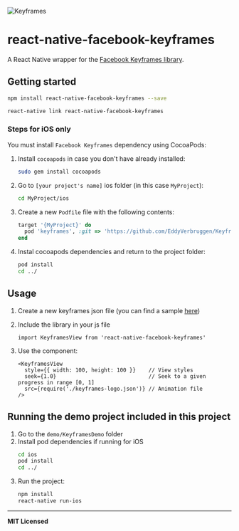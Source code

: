 
![Keyframes](https://github.com/facebookincubator/Keyframes/raw/master/docs/images/doc-logo.png)

# react-native-facebook-keyframes

A React Native wrapper for the [Facebook Keyframes library](https://github.com/facebookincubator/Keyframes). 

## Getting started

```bash
npm install react-native-facebook-keyframes --save

react-native link react-native-facebook-keyframes
```
### Steps for iOS only 

You must install `Facebook Keyframes` dependency using CocoaPods:

1. Install `cocoapods` in case you don't have already installed: 
    ```bash
    sudo gem install cocoapods
    ```
2. Go to `[your project's name]` ios folder (in this case `MyProject`):

    ```bash
    cd MyProject/ios  
    ```
3. Create a new `Podfile` file with the following contents:

    ```ruby
    target '{MyProject}' do
      pod 'keyframes', :git => 'https://github.com/EddyVerbruggen/Keyframes.git', :commit => 'cb645d8722c2e9327c15dd973a2121644288b1c0'
    end
    ``` 
3. Instal cocoapods dependencies and return to the project folder:
    ```bash
    pod install
    cd ../
    ```

## Usage

1. Create a new keyframes json file (you can find a sample [here](https://github.com/underscopeio/react-native-facebook-keyframes/blob/master/demo/KeyframesDemo/src/keyframes-logo.json)) 
2. Include the library in your js file
    ```JSX
    import KeyframesView from 'react-native-facebook-keyframes'
    ```

3. Use the component:
    ```JSX
    <KeyframesView 
      style={{ width: 100, height: 100 }}    // View styles
      seek={1.0}                             // Seek to a given progress in range [0, 1]  
      src={require('./keyframes-logo.json')} // Animation file
    />
    ```

## Running the demo project included in this project

1. Go to the `demo/KeyframesDemo` folder
2. Install pod dependencies if running for iOS
    ```bash
    cd ios
    pod install
    cd ../
    ```
3. Run the project:
    ```bash 
    npm install
    react-native run-ios
    ```
---
**MIT Licensed**
